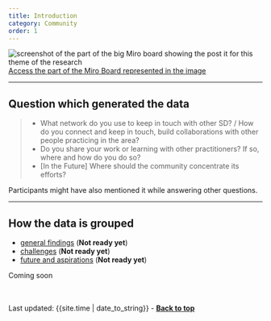 ```yaml
---
title: Introduction
category: Community
order: 1
---
```


![screenshot of the part of the big Miro board showing the post it for this theme of the research](/practitioner-stories/images/SD-community.png)
[Access the part of the Miro Board represented in the image](https://miro.com/app/board/o9J_ldOzA14=/?moveToWidget=3074457352333741365&cot=14)

<hr class="big">

## Question which generated the data

<blockquote class="alt">
<ul>
<li>What network do you use to keep in touch with other SD? / How do you connect and keep in touch, build collaborations with other people practicing in the area?</li>
<li>Do you share your work or learning with other practitioners? If so, where and how do you do so?</li>
<li>[In the Future] Where should the community concentrate its efforts?</li>
</ul>
</blockquote>

Participants might have also mentioned it while answering other questions.

<hr class="big">

## How the data is grouped
- [general findings](/practitioner-stories/Community/general) (**Not ready yet**)
- [challenges](/practitioner-stories/Community/challenges)  (**Not ready yet**)
- [future and aspirations](/practitioner-stories/Community/future) (**Not ready yet**)

<p><span class="tag-alt">Coming soon</span></p>
<br><br>
<div>Last updated: {{site.time | date_to_string}} - <a href="#"><strong>Back to top</strong></a></div>
